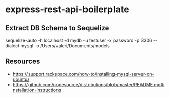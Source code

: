 # express-rest-api-boilerplate

## Extract DB Schema to Sequelize

sequelize-auto -h localhost -d mydb -u testuser -x password -p 3306  --dialect mysql -o  /Users/valeri/Documents/models 

## Resources

- https://support.rackspace.com/how-to/installing-mysql-server-on-ubuntu/
- https://github.com/nodesource/distributions/blob/master/README.md#installation-instructions

